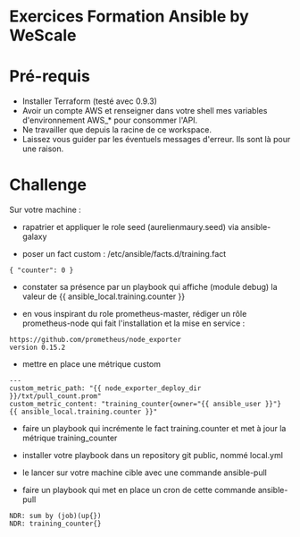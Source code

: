 # Exercices Formation Ansible by WeScale

# Pré-requis

* Installer Terraform (testé avec 0.9.3)
* Avoir un compte AWS et renseigner dans votre shell mes variables d'environnement AWS_* 
pour consommer l'API.
* Ne travailler que depuis la racine de ce workspace.
* Laissez vous guider par les éventuels messages d'erreur. Ils sont là pour une raison.

# Challenge

Sur votre machine :

* rapatrier et appliquer le role seed (aurelienmaury.seed) via ansible-galaxy

* poser un fact custom : /etc/ansible/facts.d/training.fact
```
{ "counter": 0 }
```

* constater sa présence par un playbook qui affiche (module debug) la valeur de {{ ansible_local.training.counter }}

* en vous inspirant du role prometheus-master, rédiger un rôle prometheus-node qui fait l'installation et la mise en service :
```
https://github.com/prometheus/node_exporter
version 0.15.2
```
* mettre en place une métrique custom

```
---
custom_metric_path: "{{ node_exporter_deploy_dir }}/txt/pull_count.prom"
custom_metric_content: "training_counter{owner="{{ ansible_user }}"} {{ ansible_local.training.counter }}"
```

* faire un playbook qui incrémente le fact training.counter et met à jour la métrique training_counter

* installer votre playbook dans un repository git public, nommé local.yml

* le lancer sur votre machine cible avec une commande ansible-pull

* faire un playbook qui met en place un cron de cette commande ansible-pull

```
NDR: sum by (job)(up{})
NDR: training_counter{}
```